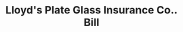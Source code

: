 ---
doi: 10.7916/D8CZ4K7S
date_other: '1900'
date_other_textual: 1900-1909
form: printed ephemera
genre:
- Invoices
name:
- Lloyd's Plate Glass Insurance Co.
object_in_context_url: https://biggert.cul.columbia.edu/items/view/ave_biggert_01055
subject_hierarchical_geographic:
- New York, New York, United States
subject_name:
- Lloyd's Plate Glass Insurance Co.
title: Lloyd's Plate Glass Insurance Co.. Bill
sort_title: Lloyd's Plate Glass Insurance Co.. Bill
call_number: ave_biggert_01055
coordinates:
- 40.71277777777778,-74.00583333333333
pid: ave_biggert_01055
identifiers: ave_biggert_01055
canvas_id: ldpd:396321
permalink: "/items/ave_biggert_01055/"
layout: iiif-image-page
---